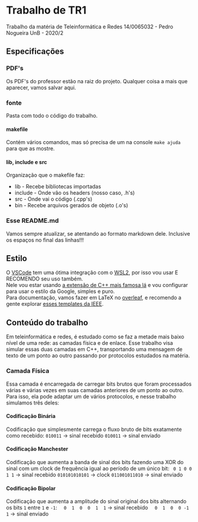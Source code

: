 # Trabalho de TR1

Trabalho da matéria de Teleinformática e Redes
14/0065032 - Pedro Nogueira
UnB - 2020/2

## Especificações

### PDF's

Os PDF's do professor estão na raiz do projeto. Qualquer coisa a mais que aparecer, vamos salvar aqui.

### fonte

Pasta com todo o código do trabalho.

#### makefile

Contém vários comandos, mas só precisa de um na console ```make ajuda``` para que as mostre.

#### lib, include e src

Organização que o makefile faz:

* lib - Recebe bibliotecas importadas
* include - Onde vão os headers (nosso caso, .h's)
* src - Onde vai o código (.cpp's)
* bin - Recebe arquivos gerados de objeto (.o's)

### Esse README.md

Vamos sempre atualizar, se atentando ao formato markdown dele. Inclusive os espaços no final das linhas!!!

## Estilo

O [VSCode](code.visualstudio.com) tem uma ótima integração com o [WSL2](ubuntu.com/wsl), por isso vou usar E RECOMENDO seu uso também.  
Nele vou estar usando [a extensão de C++ mais famosa lá](marketplace.visualstudio.com/items?itemName=ms-vscode.cpptools) e vou configurar para usar o estilo da Google, simples e puro.  
Para documentação, vamos fazer em LaTeX no [overleaf](overleaf.com), e recomendo a gente explorar [esses templates da IEEE](http://www.ieee.org/conferences_events/conferences/publishing/templates.html).

## Conteúdo do trabalho

Em teleinformática e redes, é estudado como se faz a metade mais baixo nível de uma rede: as camadas física e de enlace. Esse trabalho visa simular essas duas camadas em C++, transportando uma mensagem de texto de um ponto ao outro passando por protocolos estudados na matéria.

### Camada Física

Essa camada é encarregada de carregar bits brutos que foram processados várias e várias vezes em suas camadas anteriores de um ponto ao outro. Para isso, ela pode adaptar um de vários protocolos, e nesse trabalho simulamos três deles:

#### Codificação Binária

Codificação que simplesmente carrega o fluxo bruto de bits exatamente como recebido:
``010011`` -> sinal recebido
``010011`` -> sinal enviado

#### Codificação Manchester

Codificação que aumenta a banda de sinal dos bits fazendo uma XOR do sinal com um clock de frequência igual ao período de um único bit:
``` 0 1 0 0 1 1``` -> sinal recebido
 ```010101010101``` -> clock
 ```011001011010``` -> sinal enviado

#### Codificação Bipolar

Codificação que aumenta a amplitude do sinal original dos bits alternando os bits ```1``` entre ```1``` e ```-1```:
```  0  1  0  0  1  1``` -> sinal recebido
 ```  0  1  0  0 -1  1``` -> sinal enviado